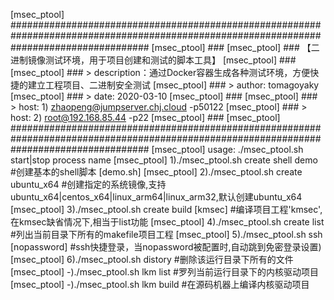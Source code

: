 [msec_ptool] #########################################################################################################################################
[msec_ptool] ###
[msec_ptool] ###    【二进制镜像测试环境，用于项目创建和测试的脚本工具】
[msec_ptool] ###
[msec_ptool] ###     > description：通过Docker容器生成各种测试环境，方便快捷的建立工程项目、二进制安全测试
[msec_ptool] ###     > author: tomagoyaky
[msec_ptool] ###     > date: 2020-03-10
[msec_ptool] ###
[msec_ptool] ###     > host: 1) zhaopeng@jumpserver.chj.cloud -p50122
[msec_ptool] ###     > host: 2) root@192.168.85.44 -p22
[msec_ptool] ###
[msec_ptool] #########################################################################################################################################
[msec_ptool] usage: ./msec_ptool.sh start|stop process name
[msec_ptool]   1)./msec_ptool.sh create shell demo      #创建基本的shell脚本 [demo.sh]
[msec_ptool]   2)./msec_ptool.sh create ubuntu_x64      #创建指定的系统镜像,支持ubuntu_x64|centos_x64|linux_arm64|linux_arm32,默认创建ubuntu_x64
[msec_ptool]   3)./msec_ptool.sh create build [kmsec]   #编译项目工程'kmsec',在kmsec缺省情况下,相当于list功能
[msec_ptool]   4)./msec_ptool.sh create list            #列出当前目录下所有的makefile项目工程
[msec_ptool]   5)./msec_ptool.sh ssh [nopassword]       #ssh快捷登录，当nopassword被配置时,自动跳到免密登录设置)
[msec_ptool]   6)./msec_ptool.sh distory                #删除该运行目录下所有的文件
[msec_ptool]   -)./msec_ptool.sh lkm list               #罗列当前运行目录下的内核驱动项目
[msec_ptool]   -)./msec_ptool.sh lkm build              #在源码机器上编译内核驱动项目
